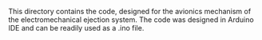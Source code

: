 This directory contains the code, designed for the avionics mechanism of the electromechanical ejection system. The code was designed in Arduino IDE and can be readily used as a .ino file.